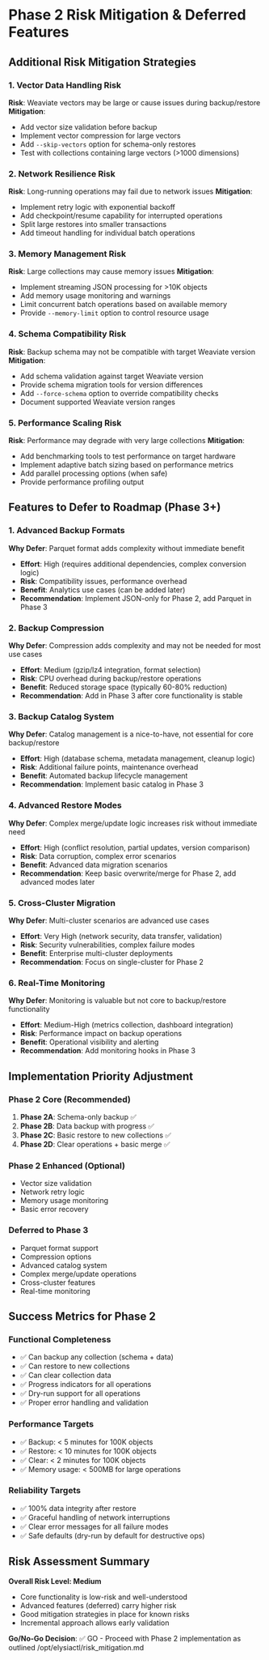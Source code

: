 # Phase 2 Risk Mitigation & Deferred Features
## Additional Risk Mitigation Strategies

### 1. Vector Data Handling Risk
**Risk**: Weaviate vectors may be large or cause issues during backup/restore
**Mitigation**:
- Add vector size validation before backup
- Implement vector compression for large vectors
- Add `--skip-vectors` option for schema-only restores
- Test with collections containing large vectors (>1000 dimensions)

### 2. Network Resilience Risk
**Risk**: Long-running operations may fail due to network issues
**Mitigation**:
- Implement retry logic with exponential backoff
- Add checkpoint/resume capability for interrupted operations
- Split large restores into smaller transactions
- Add timeout handling for individual batch operations

### 3. Memory Management Risk
**Risk**: Large collections may cause memory issues
**Mitigation**:
- Implement streaming JSON processing for >10K objects
- Add memory usage monitoring and warnings
- Limit concurrent batch operations based on available memory
- Provide `--memory-limit` option to control resource usage

### 4. Schema Compatibility Risk
**Risk**: Backup schema may not be compatible with target Weaviate version
**Mitigation**:
- Add schema validation against target Weaviate version
- Provide schema migration tools for version differences
- Add `--force-schema` option to override compatibility checks
- Document supported Weaviate version ranges

### 5. Performance Scaling Risk
**Risk**: Performance may degrade with very large collections
**Mitigation**:
- Add benchmarking tools to test performance on target hardware
- Implement adaptive batch sizing based on performance metrics
- Add parallel processing options (when safe)
- Provide performance profiling output

## Features to Defer to Roadmap (Phase 3+)

### 1. Advanced Backup Formats
**Why Defer**: Parquet format adds complexity without immediate benefit
- **Effort**: High (requires additional dependencies, complex conversion logic)
- **Risk**: Compatibility issues, performance overhead
- **Benefit**: Analytics use cases (can be added later)
- **Recommendation**: Implement JSON-only for Phase 2, add Parquet in Phase 3

### 2. Backup Compression
**Why Defer**: Compression adds complexity and may not be needed for most use cases
- **Effort**: Medium (gzip/lz4 integration, format selection)
- **Risk**: CPU overhead during backup/restore operations
- **Benefit**: Reduced storage space (typically 60-80% reduction)
- **Recommendation**: Add in Phase 3 after core functionality is stable

### 3. Backup Catalog System
**Why Defer**: Catalog management is a nice-to-have, not essential for core backup/restore
- **Effort**: High (database schema, metadata management, cleanup logic)
- **Risk**: Additional failure points, maintenance overhead
- **Benefit**: Automated backup lifecycle management
- **Recommendation**: Implement basic catalog in Phase 3

### 4. Advanced Restore Modes
**Why Defer**: Complex merge/update logic increases risk without immediate need
- **Effort**: High (conflict resolution, partial updates, version comparison)
- **Risk**: Data corruption, complex error scenarios
- **Benefit**: Advanced data migration scenarios
- **Recommendation**: Keep basic overwrite/merge for Phase 2, add advanced modes later

### 5. Cross-Cluster Migration
**Why Defer**: Multi-cluster scenarios are advanced use cases
- **Effort**: Very High (network security, data transfer, validation)
- **Risk**: Security vulnerabilities, complex failure modes
- **Benefit**: Enterprise multi-cluster deployments
- **Recommendation**: Focus on single-cluster for Phase 2

### 6. Real-Time Monitoring
**Why Defer**: Monitoring is valuable but not core to backup/restore functionality
- **Effort**: Medium-High (metrics collection, dashboard integration)
- **Risk**: Performance impact on backup operations
- **Benefit**: Operational visibility and alerting
- **Recommendation**: Add monitoring hooks in Phase 3

## Implementation Priority Adjustment

### Phase 2 Core (Recommended)
1. **Phase 2A**: Schema-only backup ✅
2. **Phase 2B**: Data backup with progress ✅  
3. **Phase 2C**: Basic restore to new collections ✅
4. **Phase 2D**: Clear operations + basic merge ✅

### Phase 2 Enhanced (Optional)
- Vector size validation
- Network retry logic  
- Memory usage monitoring
- Basic error recovery

### Deferred to Phase 3
- Parquet format support
- Compression options
- Advanced catalog system
- Complex merge/update operations
- Cross-cluster features
- Real-time monitoring

## Success Metrics for Phase 2

### Functional Completeness
- ✅ Can backup any collection (schema + data)
- ✅ Can restore to new collections
- ✅ Can clear collection data
- ✅ Progress indicators for all operations
- ✅ Dry-run support for all operations
- ✅ Proper error handling and validation

### Performance Targets
- ✅ Backup: < 5 minutes for 100K objects
- ✅ Restore: < 10 minutes for 100K objects  
- ✅ Clear: < 2 minutes for 100K objects
- ✅ Memory usage: < 500MB for large operations

### Reliability Targets
- ✅ 100% data integrity after restore
- ✅ Graceful handling of network interruptions
- ✅ Clear error messages for all failure modes
- ✅ Safe defaults (dry-run by default for destructive ops)

## Risk Assessment Summary

**Overall Risk Level: Medium**
- Core functionality is low-risk and well-understood
- Advanced features (deferred) carry higher risk
- Good mitigation strategies in place for known risks
- Incremental approach allows early validation

**Go/No-Go Decision**: ✅ GO - Proceed with Phase 2 implementation as outlined</content>
<parameter name="file_path">/opt/elysiactl/risk_mitigation.md